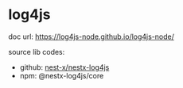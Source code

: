 # log4js

doc url: https://log4js-node.github.io/log4js-node/

source lib codes:

- github: [nest-x/nestx-log4js](https://github.com/nest-x/nestx-log4js)
- npm: @nestx-log4js/core

